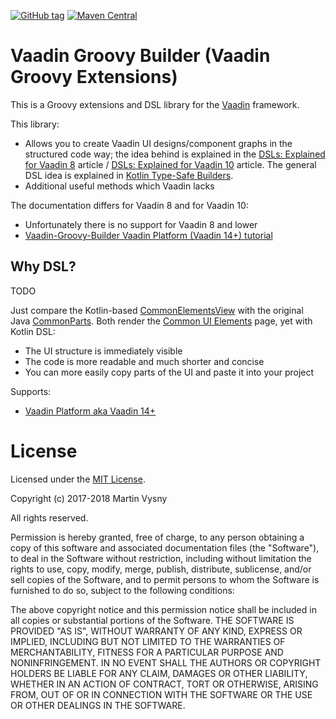 [![GitHub tag](https://img.shields.io/github/tag/mvysny/vaadin-groovy-builder.svg)](https://github.com/mvysny/vaadin-groovy-builder/tags)
[![Maven Central](https://maven-badges.herokuapp.com/maven-central/com.github.mvysny.vaadin-groovy-builder/vaadin-groovy-builder-v14/badge.svg)](https://maven-badges.herokuapp.com/maven-central/com.github.mvysny.vaadin-groovy-builder/vaadin-groovy-builder-v14)

# Vaadin Groovy Builder (Vaadin Groovy Extensions)

This is a Groovy extensions and DSL library for the [Vaadin](https://www.vaadin.com) framework.

This library:

* Allows you to create Vaadin UI designs/component graphs in the structured code way; the idea behind
  is explained in the [DSLs: Explained for Vaadin 8](http://www.vaadinonkotlin.eu/dsl_explained.html) article /
  [DSLs: Explained for Vaadin 10](http://www.vaadinonkotlin.eu/dsl_explained-v10.html) article.
  The general DSL idea is explained in [Kotlin Type-Safe Builders](https://kotlinlang.org/docs/reference/type-safe-builders.html).
* Additional useful methods which Vaadin lacks

The documentation differs for Vaadin 8 and for Vaadin 10:

* Unfortunately there is no support for Vaadin 8 and lower
* [Vaadin-Groovy-Builder Vaadin Platform (Vaadin 14+) tutorial](vaadin-groovy-builder-v14)

## Why DSL?

TODO

Just compare the Kotlin-based [CommonElementsView](example-v8/src/main/kotlin/com/example/v8/uitest/example/CommonElementsView.kt)
with the original Java [CommonParts](https://github.com/vaadin/framework/blob/master/uitest/src/main/java/com/vaadin/tests/themes/valo/CommonParts.java).
Both render the [Common UI Elements](https://karibu-uitest.herokuapp.com/common-elements) page, yet with Kotlin DSL:

* The UI structure is immediately visible
* The code is more readable and much shorter and concise
* You can more easily copy parts of the UI and paste it into your project

Supports:

* [Vaadin Platform aka Vaadin 14+](https://vaadin.com)

# License

Licensed under the [MIT License](https://opensource.org/licenses/MIT).

Copyright (c) 2017-2018 Martin Vysny

All rights reserved.

Permission is hereby granted, free  of charge, to any person obtaining
a  copy  of this  software  and  associated  documentation files  (the
"Software"), to  deal in  the Software without  restriction, including
without limitation  the rights to  use, copy, modify,  merge, publish,
distribute,  sublicense, and/or sell  copies of  the Software,  and to
permit persons to whom the Software  is furnished to do so, subject to
the following conditions:

The  above  copyright  notice  and  this permission  notice  shall  be
included in all copies or substantial portions of the Software.
THE  SOFTWARE IS  PROVIDED  "AS  IS", WITHOUT  WARRANTY  OF ANY  KIND,
EXPRESS OR  IMPLIED, INCLUDING  BUT NOT LIMITED  TO THE  WARRANTIES OF
MERCHANTABILITY,    FITNESS    FOR    A   PARTICULAR    PURPOSE    AND
NONINFRINGEMENT. IN NO EVENT SHALL THE AUTHORS OR COPYRIGHT HOLDERS BE
LIABLE FOR ANY CLAIM, DAMAGES OR OTHER LIABILITY, WHETHER IN AN ACTION
OF CONTRACT, TORT OR OTHERWISE,  ARISING FROM, OUT OF OR IN CONNECTION
WITH THE SOFTWARE OR THE USE OR OTHER DEALINGS IN THE SOFTWARE.

